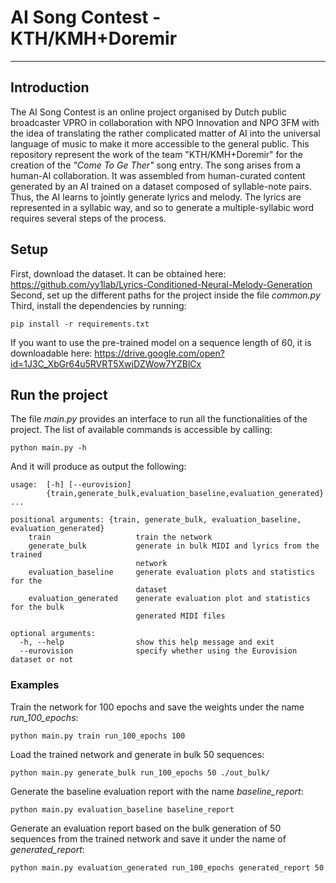 # AI Song Contest - KTH/KMH+Doremir
____
## Introduction

The AI Song Contest is an online project organised by Dutch public broadcaster VPRO in collaboration with NPO Innovation and NPO 3FM with the idea of translating the rather complicated matter of AI into the universal language of music to make it more accessible to the general public. This repository represent the work of the team "KTH/KMH+Doremir" for the creation of the *"Come To Ge Ther"* song entry. The song arises from a human-AI collaboration. It was assembled from human-curated content generated by an AI trained on a dataset composed of syllable-note pairs. Thus, the AI learns to jointly generate lyrics and melody. The lyrics are represented in a syllabic way, and so to generate a multiple-syllabic word requires several steps of the process.

## Setup

First, download the dataset. It can be obtained here: https://github.com/yy1lab/Lyrics-Conditioned-Neural-Melody-Generation
Second, set up the different paths for the project inside the file *common.py*
Third, install the dependencies by running:

```
pip install -r requirements.txt 
```

If you want to use the pre-trained model on a sequence length of 60, it is downloadable here: https://drive.google.com/open?id=1J3C_XbGr64u5RVRT5XwjDZWow7YZBlCx

## Run the project

The file *main.py* provides an interface to run all the functionalities of the project. The list of available commands is accessible by calling:

```
python main.py -h
```

And it will produce as output the following:

```
usage:  [-h] [--eurovision]
        {train,generate_bulk,evaluation_baseline,evaluation_generated} ...

positional arguments: {train, generate_bulk, evaluation_baseline, evaluation_generated}
    train                   train the network
    generate_bulk           generate in bulk MIDI and lyrics from the trained
                            network
    evaluation_baseline     generate evaluation plots and statistics for the
                            dataset
    evaluation_generated    generate evaluation plot and statistics for the bulk
                            generated MIDI files

optional arguments:
  -h, --help                show this help message and exit
  --eurovision              specify whether using the Eurovision dataset or not
```

### Examples

Train the network for 100 epochs and save the weights under the name *run_100_epochs*:

```
python main.py train run_100_epochs 100
```

Load the trained network and generate in bulk 50 sequences:

```
python main.py generate_bulk run_100_epochs 50 ./out_bulk/
```

Generate the baseline evaluation report with the name *baseline_report*:

```
python main.py evaluation_baseline baseline_report
```

Generate an evaluation report based on the bulk generation of 50 sequences from the trained network and save it under the name of *generated_report*:

```
python main.py evaluation_generated run_100_epochs generated_report 50
```